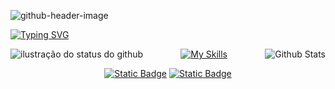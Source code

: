 ![github-header-image](https://i.imgur.com/Nn6iekV.jpeg)

<a href="https://git.io/typing-svg"><img src="https://readme-typing-svg.herokuapp.com?font=Fira+Code&size=19&duration=3500&pause=1000&color=FFFFFF&width=587&separator=%3E&lines=System.out.println(%22Hello%2C+World!%22);%3Eecho+%22Hello%2C+World!%22;%3EConsole.WriteLine(%22Hello%2C+World!%22);%3Ecout+%3C%3C+%22Hello%2C+World!%22+%3C%3C+endl;%3Econsole.log(%22Hello%2C+World!%22);%3ESELECT+nome++FROM+pessoas++WHERE+nome+%3D+'Pilgrims';" alt="Typing SVG" />
</a>


<p align="center">
<img align='left' src="https://github-readme-stats.vercel.app/api?username=awakyy1&show_icons=true&title_color=FFFFFF&text_color=FFFFFF&icon_color=FFFFFF&bg_color=0D1017&cache_seconds=2300&hide_border=true" alt="ilustração do status do github">
  
<img
        align="right"
        src="https://github-readme-stats.vercel.app/api/top-langs/?username=awakyy1&show_icons=true&title_color=FFFFFF&text_color=FFFFFF&icon_color=FFFFFF&bg_color=0D1017&cache_seconds=2300&hide_border=true"
        alt="Github Stats"
      />
</p>


<div align="center">
  
[![My Skills](https://skillicons.dev/icons?i=js,ts,react,nodejs,docker,supabase,html,css,tailwind,remix,bun,git,figma,vscode)](https://skillicons.dev)
</div>

<div align="center">

[![Static Badge](https://img.shields.io/badge/website-blac)](https://pilgrimsconsulting.com.br/)
[![Static Badge](https://img.shields.io/badge/linkedin-black)](https://br.linkedin.com/company/pilgrims-consulting)
</div>
